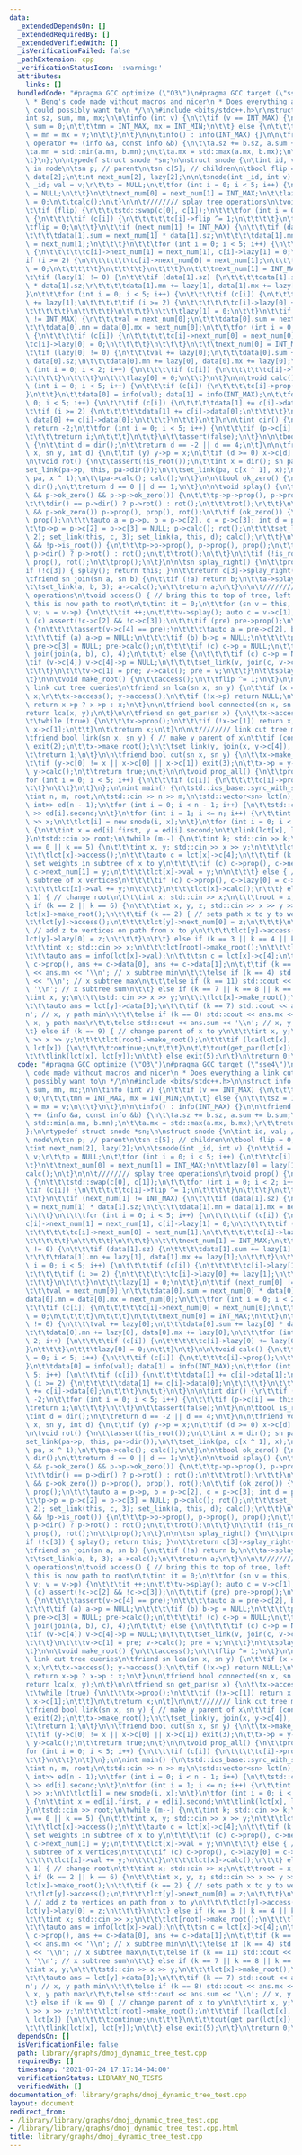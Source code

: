 ```yaml
---
data:
  _extendedDependsOn: []
  _extendedRequiredBy: []
  _extendedVerifiedWith: []
  _isVerificationFailed: false
  _pathExtension: cpp
  _verificationStatusIcon: ':warning:'
  attributes:
    links: []
  bundledCode: "#pragma GCC optimize (\"O3\")\n#pragma GCC target (\"sse4\")\n\n/**\n\
    \ * Benq's code made without macros and nicer\n * Does everything a link cut tree\
    \ could possibly want to\n */\n\n#include <bits/stdc++.h>\n\nstruct info {\n\t\
    int sz, sum, mn, mx;\n\n\tinfo (int v) {\n\t\tif (v == INT_MAX) {\n\t\t\tsz =\
    \ sum = 0;\n\t\t\tmn = INT_MAX, mx = INT_MIN;\n\t\t} else {\n\t\t\tsz = 1; sum\
    \ = mn = mx = v;\n\t\t}\n\t}\n\n\tinfo() : info(INT_MAX) {}\n\n\tfriend info&\
    \ operator += (info &a, const info &b) {\n\t\ta.sz += b.sz, a.sum += b.sum;\n\t\
    \ta.mn = std::min(a.mn, b.mn);\n\t\ta.mx = std::max(a.mx, b.mx);\n\t\treturn a;\n\
    \t}\n};\n\ntypedef struct snode *sn;\n\nstruct snode {\n\tint id, val; // value\
    \ in node\n\tsn p; // parent\n\tsn c[5]; // children\n\tbool flip = 0;\n\tinfo\
    \ data[2];\n\tint next_num[2], lazy[2];\n\n\tsnode(int _id, int v) {\n\t\tid =\
    \ _id; val = v;\n\t\tp = NULL;\n\t\tfor (int i = 0; i < 5; i++) {\n\t\t\tc[i]\
    \ = NULL;\n\t\t}\n\t\tnext_num[0] = next_num[1] = INT_MAX;\n\t\tlazy[0] = lazy[1]\
    \ = 0;\n\t\tcalc();\n\t}\n\n\t//////// splay tree operations\n\tvoid prop() {\n\
    \t\tif (flip) {\n\t\t\tstd::swap(c[0], c[1]);\n\t\t\tfor (int i = 0; i < 2; i++)\
    \ {\n\t\t\t\tif (c[i]) {\n\t\t\t\t\tc[i]->flip ^= 1;\n\t\t\t\t}\n\t\t\t}\n\t\t\
    \tflip = 0;\n\t\t}\n\t\tif (next_num[1] != INT_MAX) {\n\t\t\tif (data[1].sz) {\n\
    \t\t\t\tdata[1].sum = next_num[1] * data[1].sz;\n\t\t\t\tdata[1].mn = data[1].mx\
    \ = next_num[1];\n\t\t\t}\n\t\t\tfor (int i = 0; i < 5; i++) {\n\t\t\t\tif (c[i])\
    \ {\n\t\t\t\t\tc[i]->next_num[1] = next_num[1], c[i]->lazy[1] = 0;\n\t\t\t\t\t\
    if (i >= 2) {\n\t\t\t\t\t\tc[i]->next_num[0] = next_num[1];\n\t\t\t\t\t\tc[i]->lazy[0]\
    \ = 0;\n\t\t\t\t\t}\n\t\t\t\t}\n\t\t\t}\n\t\t\tnext_num[1] = INT_MAX;\n\t\t}\n\
    \t\tif (lazy[1] != 0) {\n\t\t\tif (data[1].sz) {\n\t\t\t\tdata[1].sum += lazy[1]\
    \ * data[1].sz;\n\t\t\t\tdata[1].mn += lazy[1], data[1].mx += lazy[1];\n\t\t\t\
    }\n\t\t\tfor (int i = 0; i < 5; i++) {\n\t\t\t\tif (c[i]) {\n\t\t\t\t\tc[i]->lazy[1]\
    \ += lazy[1];\n\t\t\t\t\tif (i >= 2) {\n\t\t\t\t\t\tc[i]->lazy[0] += lazy[1];\n\
    \t\t\t\t\t}\n\t\t\t\t}\n\t\t\t}\n\t\t\tlazy[1] = 0;\n\t\t}\n\t\tif (next_num[0]\
    \ != INT_MAX) {\n\t\t\tval = next_num[0];\n\t\t\tdata[0].sum = next_num[0] * data[0].sz;\n\
    \t\t\tdata[0].mn = data[0].mx = next_num[0];\n\t\t\tfor (int i = 0; i < 2; i++)\
    \ {\n\t\t\t\tif (c[i]) {\n\t\t\t\t\tc[i]->next_num[0] = next_num[0];\n\t\t\t\t\
    \tc[i]->lazy[0] = 0;\n\t\t\t\t}\n\t\t\t}\n\t\t\tnext_num[0] = INT_MAX;\n\t\t}\n\
    \t\tif (lazy[0] != 0) {\n\t\t\tval += lazy[0];\n\t\t\tdata[0].sum += lazy[0] *\
    \ data[0].sz;\n\t\t\tdata[0].mn += lazy[0], data[0].mx += lazy[0];\n\t\t\tfor\
    \ (int i = 0; i < 2; i++) {\n\t\t\t\tif (c[i]) {\n\t\t\t\t\tc[i]->lazy[0] += lazy[0];\n\
    \t\t\t\t}\n\t\t\t}\n\t\t\tlazy[0] = 0;\n\t\t}\n\t}\n\n\tvoid calc() {\n\t\tfor\
    \ (int i = 0; i < 5; i++) {\n\t\t\tif (c[i]) {\n\t\t\t\tc[i]->prop();\n\t\t\t\
    }\n\t\t}\n\t\tdata[0] = info(val); data[1] = info(INT_MAX);\n\t\tfor (int i =\
    \ 0; i < 5; i++) {\n\t\t\tif (c[i]) {\n\t\t\t\tdata[1] += c[i]->data[1];\n\t\t\
    \t\tif (i >= 2) {\n\t\t\t\t\tdata[1] += c[i]->data[0];\n\t\t\t\t}\n\t\t\t\telse\
    \ data[0] += c[i]->data[0];\n\t\t\t}\n\t\t}\n\t}\n\n\tint dir() {\n\t\tif (!p)\
    \ return -2;\n\t\tfor (int i = 0; i < 5; i++) {\n\t\t\tif (p->c[i] == this) {\n\
    \t\t\t\treturn i;\n\t\t\t}\n\t\t}\n\t\tassert(false);\n\t}\n\n\tbool is_root()\
    \ {\n\t\tint d = dir();\n\t\treturn d == -2 || d == 4;\n\t}\n\n\tfriend void set_link(sn\
    \ x, sn y, int d) {\n\t\tif (y) y->p = x;\n\t\tif (d >= 0) x->c[d] = y;\n\t}\n\
    \n\tvoid rot() {\n\t\tassert(!is_root());\n\t\tint x = dir(); sn pa = p;\n\t\t\
    set_link(pa->p, this, pa->dir());\n\t\tset_link(pa, c[x ^ 1], x);\n\t\tset_link(this,\
    \ pa, x ^ 1);\n\t\tpa->calc(); calc();\n\t}\n\n\tbool ok_zero() {\n\t\tint d =\
    \ dir();\n\t\treturn d == 0 || d == 1;\n\t}\n\n\tvoid splay() {\n\t\twhile (ok_zero()\
    \ && p->ok_zero() && p->p->ok_zero()) {\n\t\t\tp->p->prop(), p->prop(), prop();\n\
    \t\t\tdir() == p->dir() ? p->rot() : rot();\n\t\t\trot();\n\t\t}\n\t\tif (ok_zero()\
    \ && p->ok_zero()) p->prop(), prop(), rot();\n\t\tif (ok_zero()) {\n\t\t\tp->prop(),\
    \ prop();\n\t\t\tauto a = p->p, b = p->c[2], c = p->c[3]; int d = p->dir();\n\t\
    \t\tp->p = p->c[2] = p->c[3] = NULL; p->calc(); rot();\n\t\t\tset_link(this, b,\
    \ 2); set_link(this, c, 3); set_link(a, this, d); calc();\n\t\t}\n\t\twhile (!is_root()\
    \ && !p->is_root()) {\n\t\t\tp->p->prop(), p->prop(), prop();\n\t\t\tdir() ==\
    \ p->dir() ? p->rot() : rot();\n\t\t\trot();\n\t\t}\n\t\tif (!is_root()) p->prop(),\
    \ prop(), rot();\n\t\tprop();\n\t}\n\n\tsn splay_right() {\n\t\tprop();\n\t\t\
    if (!c[3]) { splay(); return this; }\n\t\treturn c[3]->splay_right();\n\t}\n\n\
    \tfriend sn join(sn a, sn b) {\n\t\tif (!a) return b;\n\t\ta->splay(); a = a->splay_right();\n\
    \t\tset_link(a, b, 3); a->calc();\n\t\treturn a;\n\t}\n\n\t//////// link cut tree\
    \ operations\n\tvoid access() { // bring this to top of tree, left subtree of\
    \ this is now path to root\n\t\tint it = 0;\n\t\tfor (sn v = this, pre = NULL;\
    \ v; v = v->p) {\n\t\t\tit ++;\n\t\t\tv->splay(); auto c = v->c[1];\n\t\t\tif\
    \ (c) assert(!c->c[2] && !c->c[3]);\n\t\t\tif (pre) pre->prop();\n\t\t\tif (pre)\
    \ {\n\t\t\t\tassert(v->c[4] == pre);\n\t\t\t\tauto a = pre->c[2], b = pre->c[3];\n\
    \t\t\t\tif (a) a->p = NULL;\n\t\t\t\tif (b) b->p = NULL;\n\t\t\t\tpre->c[2] =\
    \ pre->c[3] = NULL; pre->calc();\n\t\t\t\tif (c) c->p = NULL;\n\t\t\t\tset_link(v,\
    \ join(join(a, b), c), 4);\n\t\t\t} else {\n\t\t\t\tif (c) c->p = NULL;\n\t\t\t\
    \tif (v->c[4]) v->c[4]->p = NULL;\n\t\t\t\tset_link(v, join(c, v->c[4]), 4);\n\
    \t\t\t}\n\t\t\tv->c[1] = pre; v->calc(); pre = v;\n\t\t}\n\t\tsplay(); assert(!c[1]);\n\
    \t}\n\n\tvoid make_root() {\n\t\taccess();\n\t\tflip ^= 1;\n\t}\n\n\t////////\
    \ link cut tree queries\n\tfriend sn lca(sn x, sn y) {\n\t\tif (x == y) return\
    \ x;\n\t\tx->access(); y->access();\n\t\tif (!x->p) return NULL;\n\t\tx->splay();\
    \ return x->p ? x->p : x;\n\t}\n\n\tfriend bool connected(sn x, sn y) {\n\t\t\
    return lca(x, y);\n\t}\n\n\tfriend sn get_par(sn x) {\n\t\tx->access(); x = x->c[0];\n\
    \t\twhile (true) {\n\t\t\tx->prop();\n\t\t\tif (!x->c[1]) return x;\n\t\t\tx =\
    \ x->c[1];\n\t\t}\n\t\treturn x;\n\t}\n\n\t//////// link cut tree modifications\n\
    \tfriend bool link(sn x, sn y) { // make y parent of x\n\t\tif (connected(x, y))\
    \ exit(2);\n\t\tx->make_root();\n\t\tset_link(y, join(x, y->c[4]), 4);\n\t\ty->calc();\n\
    \t\treturn 1;\n\t}\n\n\tfriend bool cut(sn x, sn y) {\n\t\tx->make_root(); y->access();\n\
    \t\tif (y->c[0] != x || x->c[0] || x->c[1]) exit(3);\n\t\tx->p = y->c[0] = NULL;\
    \ y->calc();\n\t\treturn true;\n\t}\n\n\tvoid prop_all() {\n\t\tprop();\n\t\t\
    for (int i = 0; i < 5; i++) {\n\t\t\tif (c[i]) {\n\t\t\t\tc[i]->prop_all();\n\t\
    \t\t}\n\t\t}\n\t}\n};\n\nint main() {\n\tstd::ios_base::sync_with_stdio(0); std::cin.tie(0);\n\
    \tint n, m, root;\n\tstd::cin >> n >> m;\n\tstd::vector<sn> lct(n);\n\tstd::vector<std::pair<int,\
    \ int>> ed(n - 1);\n\tfor (int i = 0; i < n - 1; i++) {\n\t\tstd::cin >> ed[i].first\
    \ >> ed[i].second;\n\t}\n\tfor (int i = 1; i <= n; i++) {\n\t\tint x; std::cin\
    \ >> x;\n\t\tlct[i] = new snode(i, x);\n\t}\n\tfor (int i = 0; i < n - 1; i++)\
    \ {\n\t\tint x = ed[i].first, y = ed[i].second;\n\t\tlink(lct[x], lct[y]);\n\t\
    }\n\tstd::cin >> root;\n\twhile (m--) {\n\t\tint k; std::cin >> k;\n\t\tif (k\
    \ == 0 || k == 5) {\n\t\t\tint x, y; std::cin >> x >> y;\n\t\t\tlct[root]->make_root();\n\
    \t\t\tlct[x]->access();\n\t\t\tauto c = lct[x]->c[4];\n\t\t\tif (k == 0) { //\
    \ set weights in subtree of x to y\n\t\t\t\tif (c) c->prop(), c->next_num[0] =\
    \ c->next_num[1] = y;\n\t\t\t\tlct[x]->val = y;\n\n\t\t\t} else { // add y to\
    \ subtree of x vertices\n\t\t\t\tif (c) c->prop(), c->lazy[0] = c->lazy[1] = y;\n\
    \t\t\t\tlct[x]->val += y;\n\t\t\t}\n\t\t\tlct[x]->calc();\n\t\t} else if (k ==\
    \ 1) { // change root\n\t\t\tint x; std::cin >> x;\n\t\t\troot = x;\n\t\t} else\
    \ if (k == 2 || k == 6) {\n\t\t\tint x, y, z; std::cin >> x >> y >> z;\n\t\t\t\
    lct[x]->make_root();\n\t\t\tif (k == 2) { // sets path x to y to weight z\n\t\t\
    \t\tlct[y]->access();\n\t\t\t\tlct[y]->next_num[0] = z;\n\t\t\t}\n\t\t\telse {\
    \ // add z to vertices on path from x to y\n\t\t\t\tlct[y]->access();\n\t\t\t\t\
    lct[y]->lazy[0] = z;\n\t\t\t}\n\t\t} else if (k == 3 || k == 4 || k == 11) {\n\
    \t\t\tint x; std::cin >> x;\n\t\t\tlct[root]->make_root();\n\t\t\tlct[x]->access();\n\
    \t\t\tauto ans = info(lct[x]->val);\n\t\t\tsn c = lct[x]->c[4];\n\t\t\tif (c)\
    \ c->prop(), ans += c->data[0], ans += c->data[1];\n\t\t\tif (k == 3) std::cout\
    \ << ans.mn << '\\n'; // x subtree min\n\t\t\telse if (k == 4) std::cout << ans.mx\
    \ << '\\n'; // x subtree max\n\t\t\telse if (k == 11) std::cout << ans.sum <<\
    \ '\\n'; // x subtree sum\n\t\t} else if (k == 7 || k == 8 || k == 10) {\n\t\t\
    \tint x, y;\n\t\t\tstd::cin >> x >> y;\n\t\t\tlct[x]->make_root();\n\t\t\tlct[y]->access();\n\
    \t\t\tauto ans = lct[y]->data[0];\n\t\t\tif (k == 7) std::cout << ans.mn << '\\\
    n'; // x, y path min\n\t\t\telse if (k == 8) std::cout << ans.mx << '\\n'; //\
    \ x, y path max\n\t\t\telse std::cout << ans.sum << '\\n'; // x, y path sum\n\t\
    \t} else if (k == 9) { // change parent of x to y\n\t\t\tint x, y;\n\t\t\tstd::cin\
    \ >> x >> y;\n\t\t\tlct[root]->make_root();\n\t\t\tif (lca(lct[x], lct[y]) ==\
    \ lct[x]) {\n\t\t\t\tcontinue;\n\t\t\t}\n\t\t\tcut(get_par(lct[x]), lct[x]);\n\
    \t\t\tlink(lct[x], lct[y]);\n\t\t} else exit(5);\n\t}\n\treturn 0;\n}\n"
  code: "#pragma GCC optimize (\"O3\")\n#pragma GCC target (\"sse4\")\n\n/**\n * Benq's\
    \ code made without macros and nicer\n * Does everything a link cut tree could\
    \ possibly want to\n */\n\n#include <bits/stdc++.h>\n\nstruct info {\n\tint sz,\
    \ sum, mn, mx;\n\n\tinfo (int v) {\n\t\tif (v == INT_MAX) {\n\t\t\tsz = sum =\
    \ 0;\n\t\t\tmn = INT_MAX, mx = INT_MIN;\n\t\t} else {\n\t\t\tsz = 1; sum = mn\
    \ = mx = v;\n\t\t}\n\t}\n\n\tinfo() : info(INT_MAX) {}\n\n\tfriend info& operator\
    \ += (info &a, const info &b) {\n\t\ta.sz += b.sz, a.sum += b.sum;\n\t\ta.mn =\
    \ std::min(a.mn, b.mn);\n\t\ta.mx = std::max(a.mx, b.mx);\n\t\treturn a;\n\t}\n\
    };\n\ntypedef struct snode *sn;\n\nstruct snode {\n\tint id, val; // value in\
    \ node\n\tsn p; // parent\n\tsn c[5]; // children\n\tbool flip = 0;\n\tinfo data[2];\n\
    \tint next_num[2], lazy[2];\n\n\tsnode(int _id, int v) {\n\t\tid = _id; val =\
    \ v;\n\t\tp = NULL;\n\t\tfor (int i = 0; i < 5; i++) {\n\t\t\tc[i] = NULL;\n\t\
    \t}\n\t\tnext_num[0] = next_num[1] = INT_MAX;\n\t\tlazy[0] = lazy[1] = 0;\n\t\t\
    calc();\n\t}\n\n\t//////// splay tree operations\n\tvoid prop() {\n\t\tif (flip)\
    \ {\n\t\t\tstd::swap(c[0], c[1]);\n\t\t\tfor (int i = 0; i < 2; i++) {\n\t\t\t\
    \tif (c[i]) {\n\t\t\t\t\tc[i]->flip ^= 1;\n\t\t\t\t}\n\t\t\t}\n\t\t\tflip = 0;\n\
    \t\t}\n\t\tif (next_num[1] != INT_MAX) {\n\t\t\tif (data[1].sz) {\n\t\t\t\tdata[1].sum\
    \ = next_num[1] * data[1].sz;\n\t\t\t\tdata[1].mn = data[1].mx = next_num[1];\n\
    \t\t\t}\n\t\t\tfor (int i = 0; i < 5; i++) {\n\t\t\t\tif (c[i]) {\n\t\t\t\t\t\
    c[i]->next_num[1] = next_num[1], c[i]->lazy[1] = 0;\n\t\t\t\t\tif (i >= 2) {\n\
    \t\t\t\t\t\tc[i]->next_num[0] = next_num[1];\n\t\t\t\t\t\tc[i]->lazy[0] = 0;\n\
    \t\t\t\t\t}\n\t\t\t\t}\n\t\t\t}\n\t\t\tnext_num[1] = INT_MAX;\n\t\t}\n\t\tif (lazy[1]\
    \ != 0) {\n\t\t\tif (data[1].sz) {\n\t\t\t\tdata[1].sum += lazy[1] * data[1].sz;\n\
    \t\t\t\tdata[1].mn += lazy[1], data[1].mx += lazy[1];\n\t\t\t}\n\t\t\tfor (int\
    \ i = 0; i < 5; i++) {\n\t\t\t\tif (c[i]) {\n\t\t\t\t\tc[i]->lazy[1] += lazy[1];\n\
    \t\t\t\t\tif (i >= 2) {\n\t\t\t\t\t\tc[i]->lazy[0] += lazy[1];\n\t\t\t\t\t}\n\t\
    \t\t\t}\n\t\t\t}\n\t\t\tlazy[1] = 0;\n\t\t}\n\t\tif (next_num[0] != INT_MAX) {\n\
    \t\t\tval = next_num[0];\n\t\t\tdata[0].sum = next_num[0] * data[0].sz;\n\t\t\t\
    data[0].mn = data[0].mx = next_num[0];\n\t\t\tfor (int i = 0; i < 2; i++) {\n\t\
    \t\t\tif (c[i]) {\n\t\t\t\t\tc[i]->next_num[0] = next_num[0];\n\t\t\t\t\tc[i]->lazy[0]\
    \ = 0;\n\t\t\t\t}\n\t\t\t}\n\t\t\tnext_num[0] = INT_MAX;\n\t\t}\n\t\tif (lazy[0]\
    \ != 0) {\n\t\t\tval += lazy[0];\n\t\t\tdata[0].sum += lazy[0] * data[0].sz;\n\
    \t\t\tdata[0].mn += lazy[0], data[0].mx += lazy[0];\n\t\t\tfor (int i = 0; i <\
    \ 2; i++) {\n\t\t\t\tif (c[i]) {\n\t\t\t\t\tc[i]->lazy[0] += lazy[0];\n\t\t\t\t\
    }\n\t\t\t}\n\t\t\tlazy[0] = 0;\n\t\t}\n\t}\n\n\tvoid calc() {\n\t\tfor (int i\
    \ = 0; i < 5; i++) {\n\t\t\tif (c[i]) {\n\t\t\t\tc[i]->prop();\n\t\t\t}\n\t\t\
    }\n\t\tdata[0] = info(val); data[1] = info(INT_MAX);\n\t\tfor (int i = 0; i <\
    \ 5; i++) {\n\t\t\tif (c[i]) {\n\t\t\t\tdata[1] += c[i]->data[1];\n\t\t\t\tif\
    \ (i >= 2) {\n\t\t\t\t\tdata[1] += c[i]->data[0];\n\t\t\t\t}\n\t\t\t\telse data[0]\
    \ += c[i]->data[0];\n\t\t\t}\n\t\t}\n\t}\n\n\tint dir() {\n\t\tif (!p) return\
    \ -2;\n\t\tfor (int i = 0; i < 5; i++) {\n\t\t\tif (p->c[i] == this) {\n\t\t\t\
    \treturn i;\n\t\t\t}\n\t\t}\n\t\tassert(false);\n\t}\n\n\tbool is_root() {\n\t\
    \tint d = dir();\n\t\treturn d == -2 || d == 4;\n\t}\n\n\tfriend void set_link(sn\
    \ x, sn y, int d) {\n\t\tif (y) y->p = x;\n\t\tif (d >= 0) x->c[d] = y;\n\t}\n\
    \n\tvoid rot() {\n\t\tassert(!is_root());\n\t\tint x = dir(); sn pa = p;\n\t\t\
    set_link(pa->p, this, pa->dir());\n\t\tset_link(pa, c[x ^ 1], x);\n\t\tset_link(this,\
    \ pa, x ^ 1);\n\t\tpa->calc(); calc();\n\t}\n\n\tbool ok_zero() {\n\t\tint d =\
    \ dir();\n\t\treturn d == 0 || d == 1;\n\t}\n\n\tvoid splay() {\n\t\twhile (ok_zero()\
    \ && p->ok_zero() && p->p->ok_zero()) {\n\t\t\tp->p->prop(), p->prop(), prop();\n\
    \t\t\tdir() == p->dir() ? p->rot() : rot();\n\t\t\trot();\n\t\t}\n\t\tif (ok_zero()\
    \ && p->ok_zero()) p->prop(), prop(), rot();\n\t\tif (ok_zero()) {\n\t\t\tp->prop(),\
    \ prop();\n\t\t\tauto a = p->p, b = p->c[2], c = p->c[3]; int d = p->dir();\n\t\
    \t\tp->p = p->c[2] = p->c[3] = NULL; p->calc(); rot();\n\t\t\tset_link(this, b,\
    \ 2); set_link(this, c, 3); set_link(a, this, d); calc();\n\t\t}\n\t\twhile (!is_root()\
    \ && !p->is_root()) {\n\t\t\tp->p->prop(), p->prop(), prop();\n\t\t\tdir() ==\
    \ p->dir() ? p->rot() : rot();\n\t\t\trot();\n\t\t}\n\t\tif (!is_root()) p->prop(),\
    \ prop(), rot();\n\t\tprop();\n\t}\n\n\tsn splay_right() {\n\t\tprop();\n\t\t\
    if (!c[3]) { splay(); return this; }\n\t\treturn c[3]->splay_right();\n\t}\n\n\
    \tfriend sn join(sn a, sn b) {\n\t\tif (!a) return b;\n\t\ta->splay(); a = a->splay_right();\n\
    \t\tset_link(a, b, 3); a->calc();\n\t\treturn a;\n\t}\n\n\t//////// link cut tree\
    \ operations\n\tvoid access() { // bring this to top of tree, left subtree of\
    \ this is now path to root\n\t\tint it = 0;\n\t\tfor (sn v = this, pre = NULL;\
    \ v; v = v->p) {\n\t\t\tit ++;\n\t\t\tv->splay(); auto c = v->c[1];\n\t\t\tif\
    \ (c) assert(!c->c[2] && !c->c[3]);\n\t\t\tif (pre) pre->prop();\n\t\t\tif (pre)\
    \ {\n\t\t\t\tassert(v->c[4] == pre);\n\t\t\t\tauto a = pre->c[2], b = pre->c[3];\n\
    \t\t\t\tif (a) a->p = NULL;\n\t\t\t\tif (b) b->p = NULL;\n\t\t\t\tpre->c[2] =\
    \ pre->c[3] = NULL; pre->calc();\n\t\t\t\tif (c) c->p = NULL;\n\t\t\t\tset_link(v,\
    \ join(join(a, b), c), 4);\n\t\t\t} else {\n\t\t\t\tif (c) c->p = NULL;\n\t\t\t\
    \tif (v->c[4]) v->c[4]->p = NULL;\n\t\t\t\tset_link(v, join(c, v->c[4]), 4);\n\
    \t\t\t}\n\t\t\tv->c[1] = pre; v->calc(); pre = v;\n\t\t}\n\t\tsplay(); assert(!c[1]);\n\
    \t}\n\n\tvoid make_root() {\n\t\taccess();\n\t\tflip ^= 1;\n\t}\n\n\t////////\
    \ link cut tree queries\n\tfriend sn lca(sn x, sn y) {\n\t\tif (x == y) return\
    \ x;\n\t\tx->access(); y->access();\n\t\tif (!x->p) return NULL;\n\t\tx->splay();\
    \ return x->p ? x->p : x;\n\t}\n\n\tfriend bool connected(sn x, sn y) {\n\t\t\
    return lca(x, y);\n\t}\n\n\tfriend sn get_par(sn x) {\n\t\tx->access(); x = x->c[0];\n\
    \t\twhile (true) {\n\t\t\tx->prop();\n\t\t\tif (!x->c[1]) return x;\n\t\t\tx =\
    \ x->c[1];\n\t\t}\n\t\treturn x;\n\t}\n\n\t//////// link cut tree modifications\n\
    \tfriend bool link(sn x, sn y) { // make y parent of x\n\t\tif (connected(x, y))\
    \ exit(2);\n\t\tx->make_root();\n\t\tset_link(y, join(x, y->c[4]), 4);\n\t\ty->calc();\n\
    \t\treturn 1;\n\t}\n\n\tfriend bool cut(sn x, sn y) {\n\t\tx->make_root(); y->access();\n\
    \t\tif (y->c[0] != x || x->c[0] || x->c[1]) exit(3);\n\t\tx->p = y->c[0] = NULL;\
    \ y->calc();\n\t\treturn true;\n\t}\n\n\tvoid prop_all() {\n\t\tprop();\n\t\t\
    for (int i = 0; i < 5; i++) {\n\t\t\tif (c[i]) {\n\t\t\t\tc[i]->prop_all();\n\t\
    \t\t}\n\t\t}\n\t}\n};\n\nint main() {\n\tstd::ios_base::sync_with_stdio(0); std::cin.tie(0);\n\
    \tint n, m, root;\n\tstd::cin >> n >> m;\n\tstd::vector<sn> lct(n);\n\tstd::vector<std::pair<int,\
    \ int>> ed(n - 1);\n\tfor (int i = 0; i < n - 1; i++) {\n\t\tstd::cin >> ed[i].first\
    \ >> ed[i].second;\n\t}\n\tfor (int i = 1; i <= n; i++) {\n\t\tint x; std::cin\
    \ >> x;\n\t\tlct[i] = new snode(i, x);\n\t}\n\tfor (int i = 0; i < n - 1; i++)\
    \ {\n\t\tint x = ed[i].first, y = ed[i].second;\n\t\tlink(lct[x], lct[y]);\n\t\
    }\n\tstd::cin >> root;\n\twhile (m--) {\n\t\tint k; std::cin >> k;\n\t\tif (k\
    \ == 0 || k == 5) {\n\t\t\tint x, y; std::cin >> x >> y;\n\t\t\tlct[root]->make_root();\n\
    \t\t\tlct[x]->access();\n\t\t\tauto c = lct[x]->c[4];\n\t\t\tif (k == 0) { //\
    \ set weights in subtree of x to y\n\t\t\t\tif (c) c->prop(), c->next_num[0] =\
    \ c->next_num[1] = y;\n\t\t\t\tlct[x]->val = y;\n\n\t\t\t} else { // add y to\
    \ subtree of x vertices\n\t\t\t\tif (c) c->prop(), c->lazy[0] = c->lazy[1] = y;\n\
    \t\t\t\tlct[x]->val += y;\n\t\t\t}\n\t\t\tlct[x]->calc();\n\t\t} else if (k ==\
    \ 1) { // change root\n\t\t\tint x; std::cin >> x;\n\t\t\troot = x;\n\t\t} else\
    \ if (k == 2 || k == 6) {\n\t\t\tint x, y, z; std::cin >> x >> y >> z;\n\t\t\t\
    lct[x]->make_root();\n\t\t\tif (k == 2) { // sets path x to y to weight z\n\t\t\
    \t\tlct[y]->access();\n\t\t\t\tlct[y]->next_num[0] = z;\n\t\t\t}\n\t\t\telse {\
    \ // add z to vertices on path from x to y\n\t\t\t\tlct[y]->access();\n\t\t\t\t\
    lct[y]->lazy[0] = z;\n\t\t\t}\n\t\t} else if (k == 3 || k == 4 || k == 11) {\n\
    \t\t\tint x; std::cin >> x;\n\t\t\tlct[root]->make_root();\n\t\t\tlct[x]->access();\n\
    \t\t\tauto ans = info(lct[x]->val);\n\t\t\tsn c = lct[x]->c[4];\n\t\t\tif (c)\
    \ c->prop(), ans += c->data[0], ans += c->data[1];\n\t\t\tif (k == 3) std::cout\
    \ << ans.mn << '\\n'; // x subtree min\n\t\t\telse if (k == 4) std::cout << ans.mx\
    \ << '\\n'; // x subtree max\n\t\t\telse if (k == 11) std::cout << ans.sum <<\
    \ '\\n'; // x subtree sum\n\t\t} else if (k == 7 || k == 8 || k == 10) {\n\t\t\
    \tint x, y;\n\t\t\tstd::cin >> x >> y;\n\t\t\tlct[x]->make_root();\n\t\t\tlct[y]->access();\n\
    \t\t\tauto ans = lct[y]->data[0];\n\t\t\tif (k == 7) std::cout << ans.mn << '\\\
    n'; // x, y path min\n\t\t\telse if (k == 8) std::cout << ans.mx << '\\n'; //\
    \ x, y path max\n\t\t\telse std::cout << ans.sum << '\\n'; // x, y path sum\n\t\
    \t} else if (k == 9) { // change parent of x to y\n\t\t\tint x, y;\n\t\t\tstd::cin\
    \ >> x >> y;\n\t\t\tlct[root]->make_root();\n\t\t\tif (lca(lct[x], lct[y]) ==\
    \ lct[x]) {\n\t\t\t\tcontinue;\n\t\t\t}\n\t\t\tcut(get_par(lct[x]), lct[x]);\n\
    \t\t\tlink(lct[x], lct[y]);\n\t\t} else exit(5);\n\t}\n\treturn 0;\n}\n"
  dependsOn: []
  isVerificationFile: false
  path: library/graphs/dmoj_dynamic_tree_test.cpp
  requiredBy: []
  timestamp: '2021-07-24 17:17:14-04:00'
  verificationStatus: LIBRARY_NO_TESTS
  verifiedWith: []
documentation_of: library/graphs/dmoj_dynamic_tree_test.cpp
layout: document
redirect_from:
- /library/library/graphs/dmoj_dynamic_tree_test.cpp
- /library/library/graphs/dmoj_dynamic_tree_test.cpp.html
title: library/graphs/dmoj_dynamic_tree_test.cpp
---
```

